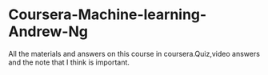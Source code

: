 # Coursera-Machine-learning-Andrew-Ng

All the materials and answers on this course in coursera.Quiz,video answers and the note that I think is important.
